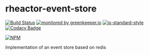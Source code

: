 # rheactor-event-store

[![Build Status](https://travis-ci.org/RHeactor/event-store.svg?branch=master)](https://travis-ci.org/RHeactor/event-store)
[![monitored by greenkeeper.io](https://img.shields.io/badge/greenkeeper.io-monitored-brightgreen.svg)](http://greenkeeper.io/) 
[![js-standard-style](https://img.shields.io/badge/code%20style-standard-brightgreen.svg)](http://standardjs.com/)
[![Codacy Badge](https://api.codacy.com/project/badge/Grade/ae721adc0c8b44d9adc1084b1ba69a2c)](https://www.codacy.com/app/coderbyheart/event-store?utm_source=github.com&amp;utm_medium=referral&amp;utm_content=RHeactor/event-store&amp;utm_campaign=Badge_Grade)

[![NPM](https://nodei.co/npm/rheactor-event-store.png?downloads=true&downloadRank=true&stars=true)](https://nodei.co/npm/rheactor-event-store/)

Implementation of an event store based on redis
